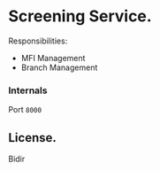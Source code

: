 # Screening Service.

Responsibilities:

- MFI Management
- Branch Management

### Internals
Port `8000`

## License.

Bidir